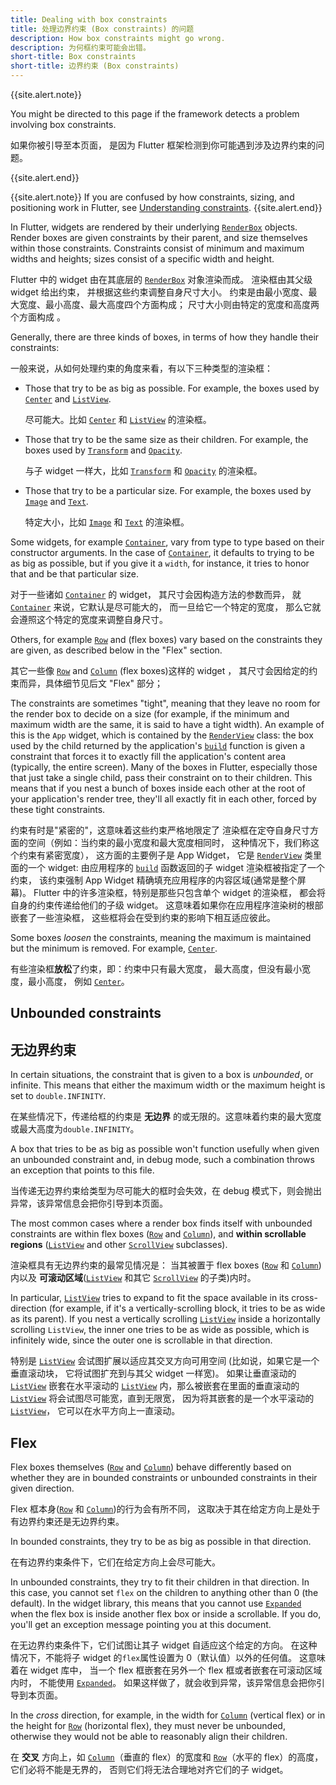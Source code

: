 ```yaml
---
title: Dealing with box constraints
title: 处理边界约束 (Box constraints) 的问题
description: How box constraints might go wrong.
description: 为何框约束可能会出错。
short-title: Box constraints
short-title: 边界约束 (Box constraints)
---
```


{{site.alert.note}}

  You might be directed to this page if the
  framework detects a problem involving box constraints.

  如果你被引导至本页面，
  是因为 Flutter 框架检测到你可能遇到涉及边界约束的问题。 

{{site.alert.end}}

{{site.alert.note}}
  If you are confused by how constraints, sizing,
  and positioning work in Flutter, see
  [Understanding constraints][].
{{site.alert.end}}

In Flutter, widgets are rendered by their underlying
[`RenderBox`][] objects. Render boxes are given
constraints by their parent, and size themselves within those
constraints. Constraints consist of minimum and maximum widths
and heights; sizes consist of a specific width and height.

Flutter 中的 widget 由在其底层的 [`RenderBox`][] 对象渲染而成。
渲染框由其父级 widget 给出约束，
并根据这些约束调整自身尺寸大小。
约束是由最小宽度、最大宽度、最小高度、最大高度四个方面构成；
尺寸大小则由特定的宽度和高度两个方面构成 。

Generally, there are three kinds of boxes,
in terms of how they handle their constraints:

一般来说，从如何处理约束的角度来看，有以下三种类型的渲染框：

* Those that try to be as big as possible.
  For example, the boxes used by [`Center`][] and
  [`ListView`][].

  尽可能大。比如 [`Center`][] 和 [`ListView`][] 的渲染框。

* Those that try to be the same size as their children.
  For example, the boxes used by [`Transform`][] and
  [`Opacity`][].

  与子 widget 一样大，比如 [`Transform`][] 和 [`Opacity`][] 的渲染框。

* Those that try to be a particular size.
  For example, the boxes used by [`Image`][] and
  [`Text`][].

  特定大小，比如 [`Image`][] 和 [`Text`][] 的渲染框。

Some widgets, for example [`Container`][],
vary from type to type based on their constructor arguments.
In the case of [`Container`][], it defaults
to trying to be as big as possible, but if you give it a `width`,
for instance, it tries to honor that and be that particular size.

对于一些诸如 [`Container`][] 的 widget，
其尺寸会因构造方法的参数而异，
就 [`Container`][] 来说，它默认是尽可能大的，
而一旦给它一个特定的宽度，
那么它就会遵照这个特定的宽度来调整自身尺寸。

Others, for example [`Row`][] and  (flex boxes)
vary based on the constraints they are given,
as described below in the "Flex" section.

其它一些像 [`Row`][] and [`Column`][] (flex boxes)这样的 widget ，
其尺寸会因给定的约束而异，具体细节见后文 "Flex" 部分；

The constraints are sometimes "tight",
meaning that they leave no room for the render box to decide on
a size (for example, if the minimum and maximum width are the same,
it is said to have a tight width). An example of this is the
`App` widget, which is contained by the [`RenderView`][]
class: the box used by the child returned by the
application's [`build`][] function is given a constraint
that forces it to exactly fill the application's content area
(typically, the entire screen).
Many of the boxes in Flutter, especially those that just take a
single child, pass their constraint on to their children.
This means that if you nest a bunch of boxes inside each other
at the root of your application's render tree,
they'll all exactly fit in each other, forced by these tight constraints.

约束有时是"紧密的"，这意味着这些约束严格地限定了
渲染框在定夺自身尺寸方面的空间（例如：当约束的最小宽度和最大宽度相同时，
这种情况下，我们称这个约束有紧密宽度），
这方面的主要例子是 App Widget，
它是 [`RenderView`][] 类里面的一个 widget: 
由应用程序的 [`build`][] 函数返回的子 widget 渲染框被指定了一个约束，
该约束强制 App Widget 精确填充应用程序的内容区域(通常是整个屏幕)。
Flutter 中的许多渲染框，特别是那些只包含单个 widget 的渲染框，
都会将自身的约束传递给他们的子级 widget。
这意味着如果你在应用程序渲染树的根部嵌套了一些渲染框，
这些框将会在受到约束的影响下相互适应彼此。

Some boxes _loosen_ the constraints,
meaning the maximum is maintained but the
minimum is removed. For example, [`Center`][].

有些渲染框**放松**了约束，即：约束中只有最大宽度，
最大高度，但没有最小宽度，最小高度，
例如 [`Center`][]。


## Unbounded constraints

无边界约束
---------------------

In certain situations, the constraint that is given to a box is
_unbounded_, or infinite. This means that either the maximum width or
the maximum height is set to `double.INFINITY`.

在某些情况下，传递给框的约束是 **无边界** 的或无限的。这意味着约束的最大宽度或最大高度为`double.INFINITY`。

A box that tries to be as big as possible won't function usefully when
given an unbounded constraint and, in debug mode, such a combination
throws an exception that points to this file.

当传递无边界约束给类型为尽可能大的框时会失效，在 debug 模式下，则会抛出异常，该异常信息会把你引导到本页面。

The most common cases where a render box finds itself with unbounded
constraints are within flex boxes
([`Row`][] and [`Column`][]),
and **within scrollable regions**
([`ListView`][] and other [`ScrollView`][] subclasses).

渲染框具有无边界约束的最常见情况是：
当其被置于 flex boxes ([`Row`][] 和 [`Column`][])内以及
**可滚动区域**([`ListView`][] 和其它 [`ScrollView`][] 的子类)内时。


In particular, [`ListView`][]
tries to expand to fit the space available
in its cross-direction (for example,
if it's a vertically-scrolling block,
it tries to be as wide as its parent).
If you nest a vertically scrolling [`ListView`][]
inside a horizontally scrolling `ListView`,
the inner one tries to be as wide as possible,
which is infinitely wide,
since the outer one is scrollable in that direction.

特别是 [`ListView`][] 会试图扩展以适应其交叉方向可用空间
(比如说，如果它是一个垂直滚动块，
它将试图扩充到与其父 widget 一样宽)。
如果让垂直滚动的 [`ListView`][] 
嵌套在水平滚动的 [`ListView`][]
内，那么被嵌套在里面的垂直滚动的 [`ListView`][]
将会试图尽可能宽，直到无限宽，
因为将其嵌套的是一个水平滚动的[`ListView`][]，
它可以在水平方向上一直滚动。

## Flex

Flex boxes themselves ([`Row`][] and [`Column`][])
behave differently based on whether they are in
bounded constraints or unbounded constraints in
their given direction.

Flex 框本身([`Row`][] 和 [`Column`][])的行为会有所不同，
这取决于其在给定方向上是处于有边界约束还是无边界约束。

In bounded constraints,
they try to be as big as possible in that direction.

在有边界约束条件下，它们在给定方向上会尽可能大。

In unbounded constraints,
they try to fit their children in that direction.
In this case, you cannot set `flex` on the children to
anything other than 0 (the default).
In the widget library, this means that you cannot use
[`Expanded`][] when the flex box is inside
another flex box or inside a scrollable. If you do,
you'll get an exception message pointing you at this document.

在无边界约束条件下，它们试图让其子 widget 自适应这个给定的方向。
在这种情况下，不能将子 widget 的`flex`属性设置为 0（默认值）以外的任何值。
这意味着在 widget 库中，
当一个 flex 框嵌套在另外一个 flex 框或者嵌套在可滚动区域内时，
不能使用 [`Expanded`][]。
如果这样做了，就会收到异常，该异常信息会把你引导到本页面。

In the _cross_ direction, for example, in the width for
[`Column`][] (vertical flex) or in the height for
[`Row`][] (horizontal flex), they must never be unbounded,
otherwise they would not be able to reasonably align their children.

在 **交叉** 方向上，如 [`Column`][]（垂直的 flex）的宽度和 
[`Row`][]（水平的 flex）的高度，它们必将不能是无界的，
否则它们将无法合理地对齐它们的子 widget。


[`build`]: {{site.api}}/flutter/widgets/State/build.html
[`Center`]: {{site.api}}/flutter/widgets/Center-class.html
[`Column`]: {{site.api}}/flutter/widgets/Column-class.html
[`Container`]: {{site.api}}/flutter/widgets/Container-class.html
[`Expanded`]: {{site.api}}/flutter/widgets/Expanded-class.html
[`Image`]: {{site.api}}/flutter/dart-ui/Image-class.html
[`ListView`]: {{site.api}}/flutter/widgets/ListView-class.html
[`Opacity`]: {{site.api}}/flutter/widgets/Opacity-class.html
[`RenderBox`]: {{site.api}}/flutter/rendering/RenderBox-class.html
[`RenderView`]: {{site.api}}/flutter/rendering/RenderView-class.html
[`Row`]: {{site.api}}/flutter/widgets/Row-class.html
[`ScrollView`]: {{site.api}}/flutter/widgets/ScrollView-class.html
[`Text`]: {{site.api}}/flutter/widgets/Text-class.html
[`Transform`]: {{site.api}}/flutter/widgets/Transform-class.html
[Understanding constraints]: /docs/development/ui/layout/constraints

